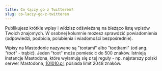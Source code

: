 ```yaml
---
title: Co łączy go z Twitterem?
slug: co-laczy-go-z-twitterem
---
```


Publikujesz krótkie wpisy i widzisz odświeżaną na bieżąco listę wpisów Twoich znajomych. W osobnej kolumnie możesz sprawdzić powiadomienia (odpowiedzi, podbicia, polubienia i wiadomości bezpośrednie).

Wpisy na Mastodonie nazywane są "tootami" albo "tootkami" (od ang. _"toot"_ - trąbić). Jeden "toot" może pomieścić do 500 znaków. Istnieją instancje Mastodona, które wyłamują się z tej reguły - np. najstarszy polski serwer Mastodona, [101010.pl](https://101010.pl/), posiada limit 2048 znaków.
